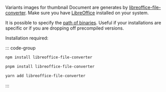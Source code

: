 Variants images for thumbnail Document are generates by [libreoffice-file-converter](https://www.npmjs.com/package/libreoffice-file-converter). Make sure you have [LibreOffice](https://fr.libreoffice.org/download/telecharger-libreoffice/) installed on your system.

It is possible to specify the [path of binaries](/guide/essentials/configuration.html#bin-optional). Useful if your installations are specific or if you are dropping off precompiled versions.

Installation required:

::: code-group
```sh [npm]
npm install libreoffice-file-converter
```
```sh [pnpm]
pnpm install libreoffice-file-converter
```
```sh [yarn]
yarn add libreoffice-file-converter
```
:::

